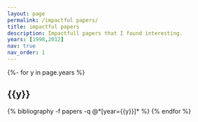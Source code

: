 ```yaml
---
layout: page
permalink: /impactful papers/
title: impactful papers
description: Impactfull papers that I found interesting.
years: [1998,2012]
nav: true
nav_order: 1
---
```

<!-- _pages/publications.md -->
<div class="publications">

{%- for y in page.years %}
  <h2 class="year">{{y}}</h2>
  {% bibliography -f papers -q @*[year={{y}}]* %}
{% endfor %}

</div>
